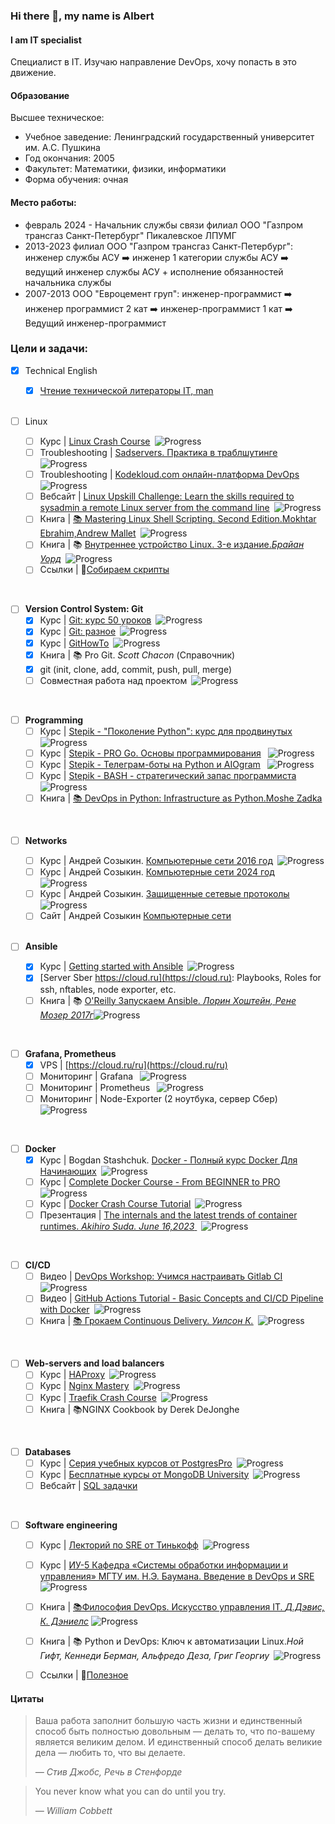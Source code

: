 ### Hi there 👋, my name is Albert
#### I am IT specialist

Специалист в IT. Изучаю направление DevOps, хочу попасть в это движение.

#### Образование
 Высшее техническое:
 - Учебное заведение: Ленинградский государственный университет им. А.С. Пушкина
 - Год окончания: 2005
 - Факультет: Математики, физики, информатики
 - Форма обучения: очная

#### Место работы:
- февраль 2024 - Начальник службы связи филиал ООО "Газпром трансгаз Санкт-Петербург" Пикалевское ЛПУМГ
- 2013-2023 филиал ООО "Газпром трансгаз Санкт-Петербург":
инженер службы АСУ ➡️ инженер 1 категории службы АСУ ➡️ ведущий инженер службы АСУ + исполнение обязанностей начальника службы
- 2007-2013 ООО "Евроцемент груп":
инженер-программист ➡️ инженер программист 2 кат ➡️ инженер-программист 1 кат ➡️ Ведущий инженер-программист


### Цели и задачи:

- [x] Technical English
  - [x] [Чтение технической литераторы IT, man](https://github.com/AlbLatypov/books.git)
  <br>

- [ ] Linux
  - [ ] Курс | [Linux Crash Course](https://www.youtube.com/playlist?list=PLT98CRl2KxKHKd_tH3ssq0HPrThx2hESW)&ensp;![Progress](https://progress-bar.dev/30)
  - [ ] Troubleshooting | [Sadservers. Практика в траблшутинге](https://sadservers.com/)&ensp;![Progress](https://progress-bar.dev/40)
  - [ ] Troubleshooting | [Kodekloud.com онлайн-платформа DevOps](https://engineer.kodekloud.com/signup?referral=661c1688e6864249af539613)&ensp;![Progress](https://progress-bar.dev/25)
  - [ ] Вебсайт | [Linux Upskill Challenge: Learn the skills required to sysadmin a remote Linux server from the command line](https://linuxupskillchallenge.org/)&ensp;![Progress](https://progress-bar.dev/10)
   - [ ] Книга | [📚 Mastering Linux Shell Scripting. Second Edition.Mokhtar Ebrahim,Andrew Mallet](https://github.com/AlbLatypov/books.git)&ensp;![Progress](https://progress-bar.dev/35)
  - [ ] Книга | 📚 [Внутреннее устройство Linux. 3-е издание._Брайан Уорд_](https://github.com/AlbLatypov/books)&ensp;![Progress](https://progress-bar.dev/30)
  - [ ] Ссылки  | 🔗[Собираем скрипты](https://github.com/AlbLatypov/books/blob/main/mastering_linux_shell_scripting/Scripts/scrpt.readme.md)
<br>

- [ ] __Version Control System: Git__
  - [x] Курс | [Git: курс 50 уроков](https://www.youtube.com/playlist?list=PLDyvV36pndZFHXjXuwA_NywNrVQO0aQqb)&ensp;![Progress](https://progress-bar.dev/80)
  - [x] Курс | [Git: разное](https://www.youtube.com/watch?v=lHacJuru1bc&list=PLDyvV36pndZEB7kWWocU4QSn-G78LoaEE&pp=iAQB)&ensp;![Progress](https://progress-bar.dev/0)
  - [x] Курс | [GitHowTo](https://githowto.com/ru/git_basics)&ensp;![Progress](https://progress-bar.dev/90)
  - [x] Книга | 📚 Pro Git. _Scott Chacon_ (Справочник)
  - [x] git (init, clone, add, commit, push, pull, merge)
  - [ ] Совместная работа над проектом&ensp;![Progress](https://progress-bar.dev/0)
<br>

- [ ] __Programming__
  - [ ] Курс | [Stepik - "Поколение Python": курс для продвинутых](https://github.com/AlbLatypov/python_advanced.git)&ensp;![Progress](https://progress-bar.dev/66)
  - [ ] Курс | [Stepik - PRO Go. Основы программирования](https://stepik.org/158385) &ensp;![Progress](https://progress-bar.dev/60)
  - [ ] Курс | [Stepik - Телеграм-боты на Python и AIOgram](https://stepik.org/120924) &ensp;![Progress](https://progress-bar.dev/63)
  - [ ] Курс | [Stepik - BASH - стратегический запас программиста](https://stepik.org/108102) &ensp;![Progress](https://progress-bar.dev/25)
  - [ ] Книга | [📚 DevOps in Python: Infrastructure as Python.Moshe Zadka](https://github.com/AlbLatypov/books.git)
<br>

- [ ] __Networks__
  - [ ] Курс | Андрей Созыкин. [Компьютерные сети 2016 год](https://github.com/AlbLatypov/Networks.git)&ensp;![Progress](https://progress-bar.dev/15)
  - [ ] Курс | Андрей Созыкин. [Компьютерные сети 2024 год](https://github.com/AlbLatypov/Networks.git)&ensp;![Progress](https://progress-bar.dev/0)
  - [ ] Курс | Андрей Созыкин. [Защищенные сетевые протоколы](https://www.youtube.com/watch?v=LTLqazCztnc&list=PLtPJ9lKvJ4oiFnWCsVRElorOLt69YDEnv&pp=iAQB)&ensp;![Progress](https://progress-bar.dev/0)
  - [ ] Сайт | Андрей Созыкин [Компьютерные сети](https://www.asozykin.ru/courses/networks_online)
  <br>

- [ ] __Ansible__
  - [x] Курс | [Getting started with Ansible](https://www.youtube.com/playlist?list=PLT98CRl2KxKEUHie1m24-wkyHpEsa4Y70)&ensp;![Progress](https://progress-bar.dev/100)
  - [x] [Server Sber https://cloud.ru](https://cloud.ru): Playbooks, Roles for ssh, nftables, node exporter, etc.
  - [ ] Книга | 📚 [O'Reilly Запускаем Ansible. _Лорин Хоштейн, Рене Мозер_ _2017г_](https://github.com/AlbLatypov/books)![Progress](https://progress-bar.dev/25)
<br>

- [ ] __Grafana, Prometheus__
  - [x] VPS | [https://cloud.ru/ru](https://cloud.ru/ru)
  - [ ] Мониторинг | Grafana &ensp;![Progress](https://progress-bar.dev/0)
  - [ ] Мониторинг | Prometheus &ensp;![Progress](https://progress-bar.dev/0)
  - [ ] Мониторинг | Node-Exporter (2 ноутбука, сервер Сбер)&ensp;![Progress](https://progress-bar.dev/0)
<br>

- [ ] __Docker__
  - [x] Курс | Bogdan Stashchuk. [Docker - Полный курс Docker Для Начинающих](https://www.youtube.com/watch?v=_uZQtRyF6Eg)&ensp;![Progress](https://progress-bar.dev/100)
  - [ ] Курс | [Complete Docker Course - From BEGINNER to PRO](https://www.youtube.com/watch?v=RqTEHSBrYFw)&ensp;![Progress](https://progress-bar.dev/10)
  - [ ] Курс | [Docker Crash Course Tutorial](https://www.youtube.com/playlist?list=PL4cUxeGkcC9hxjeEtdHFNYMtCpjNBm3h7)&ensp;![Progress](https://progress-bar.dev/10)
  - [ ] Презентация | [The internals and the latest trends of container runtimes. _Akihiro Suda. June 16,2023_ ](https://github.com/AkihiroSuda/AkihiroSuda/blob/34a896dd675196c1c1ece01859530c5ef4eb3fd6/slides/2023/20230615%20%5BKyoto%20University%5D%20The%20internals%20and%20the%20latest%20trends%20of%20container%20runtimes.pdf)&ensp;![Progress](https://progress-bar.dev/0)
<br>

- [ ] __CI/CD__
  - [ ] Видео | [DevOps Workshop: Учимся настраивать Gitlab CI](https://www.youtube.com/watch?v=R58OuSts948)&ensp;![Progress](https://progress-bar.dev/0)
  - [ ] Видео | [GitHub Actions Tutorial - Basic Concepts and CI/CD Pipeline with Docker](https://www.youtube.com/watch?v=R8_veQiYBjI)&ensp;![Progress](https://progress-bar.dev/0)
  - [ ] Книга | [📚 Грокаем Continuous Delivery. _Уилсон К._](https://www.piter.com/collection/soon/product/grokaem-continuous-delivery)&ensp;![Progress](https://progress-bar.dev/0)
<br>

- [ ] __Web-servers and load balancers__
  - [ ] Курс | [HAProxy](https://www.youtube.com/playlist?list=PLQnljOFTspQUhgfvpgfxc-uFlWElKIBr-)&ensp;![Progress](https://progress-bar.dev/0)
  - [ ] Курс | [Nginx Mastery](https://www.youtube.com/playlist?list=PLOLrQ9Pn6cawvMA5JjhzoQrnKbYGYQqx1)&ensp;![Progress](https://progress-bar.dev/0)
  - [ ] Курс | [Traefik Crash Course](https://www.youtube.com/watch?v=C6IL8tjwC5E)&ensp;![Progress](https://progress-bar.dev/0)
  - [ ] Книга | 📚NGINX Cookbook by Derek DeJonghe
<br>

- [ ] __Databases__
  - [ ] Курс | [Серия учебных курсов от PostgresPro](https://postgrespro.ru/education/courses)&ensp;![Progress](https://progress-bar.dev/7)
  - [ ] Курс | [Бесплатные курсы от MongoDB University](https://learn.mongodb.com/)&ensp;![Progress](https://progress-bar.dev/7)
  - [ ] Вебсайт | [SQL задачки](https://pgexercises.com/)
<br>

- [ ] __Software engineering__
  - [ ] Курс | [Лекторий по SRE от Тинькофф](https://github.com/AlbLatypov/Software_Engineering.git)&ensp;![Progress](https://progress-bar.dev/25)
  - [ ] Курс | [ИУ-5 Кафедра «Системы обработки информации и управления» МГТУ им. Н.Э. Баумана. Введение в DevOps и SRE](https://github.com/AlbLatypov/Software_Engineering.git)&ensp;![Progress](https://progress-bar.dev/14)
  - [ ] Книга | [📚Философия DevOps. Искусство управления IT. _Д.Дэвис, К. Дэниелс_](https://github.com/AlbLatypov/books) ![Progress](https://progress-bar.dev/35)
  - [ ] Книга | 📚 Python и DevOps: Ключ к автоматизации Linux._Ной Гифт, Кеннеди Берман, Альфредо Деза, Григ Георгиу_&ensp;![Progress](https://progress-bar.dev/0)
  - [ ] Ссылки  | 🔗[Полезное](links.md)


#### Цитаты
> Ваша работа заполнит большую часть жизни и единственный способ быть
> полностью довольным — делать то, что по-вашему является великим делом.
> И единственный способ делать великие дела — любить то, что вы делаете.
>
> *— Стив Джобс, Речь в Стенфорде*

>You never know what you can do until you try.
>
> *— William Cobbett*





